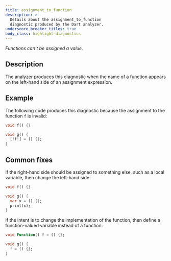 ```yaml
---
title: assignment_to_function
description: >-
  Details about the assignment_to_function
  diagnostic produced by the Dart analyzer.
underscore_breaker_titles: true
body_class: highlight-diagnostics
---
```


_Functions can't be assigned a value._

## Description

The analyzer produces this diagnostic when the name of a function appears
on the left-hand side of an assignment expression.

## Example

The following code produces this diagnostic because the assignment to the
function `f` is invalid:

```dart
void f() {}

void g() {
  [!f!] = () {};
}
```

## Common fixes

If the right-hand side should be assigned to something else, such as a
local variable, then change the left-hand side:

```dart
void f() {}

void g() {
  var x = () {};
  print(x);
}
```

If the intent is to change the implementation of the function, then define
a function-valued variable instead of a function:

```dart
void Function() f = () {};

void g() {
  f = () {};
}
```
